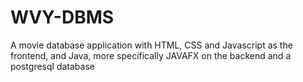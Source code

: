 # WVY-DBMS
A movie database application with HTML, CSS and Javascript as the frontend, and Java, more specifically JAVAFX on the backend and a postgresql database
